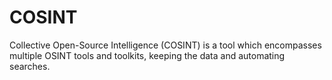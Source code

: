 # COSINT
Collective Open-Source Intelligence (COSINT) is a tool which encompasses multiple OSINT tools and toolkits, keeping the data and automating searches.
